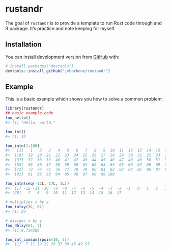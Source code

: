 
<!-- README.md is generated from README.Rmd. Please edit that file -->

# rustandr

<!-- badges: start -->

<!-- badges: end -->

The goal of `rustandr` is to provide a template to run Rust code through
and R package. It’s practice and note keeping for myself.

## Installation

You can install development version from
[GitHub](https://github.com/jmbarbone/rustandr) with:

``` r
# install.packages("devtools")
devtools::install_github("jmbarbone/rustandr")
```

## Example

This is a basic example which shows you how to solve a common problem:

``` r
library(rustandr)
## basic example code
foo_hello()
#> [1] "Hello, world."

foo_int()
#> [1] 42

foo_intn(1:100)
#>   [1]   1   2   3   4   5   6   7   8   9  10  11  12  13  14  15  16  17  18
#>  [19]  19  20  21  22  23  24  25  26  27  28  29  30  31  32  33  34  35  36
#>  [37]  37  38  39  40  41  42  43  44  45  46  47  48  49  50  51  52  53  54
#>  [55]  55  56  57  58  59  60  61  62  63  64  65  66  67  68  69  70  71  72
#>  [73]  73  74  75  76  77  78  79  80  81  82  83  84  85  86  87  88  89  90
#>  [91]  91  92  93  94  95  96  97  98  99 100

foo_intn(seq(-12L, 17L, 1L))
#>  [1] -12 -11 -10  -9  -8  -7  -6  -5  -4  -3  -2  -1   0   1   2   3   4   5   6
#> [20]   7   8   9  10  11  12  13  14  15  16  17

# multiplies x by y
foo_intxy(3L, 8L)
#> [1] 24

# divides x by y
foo_dblxy(61, 7)
#> [1] 8.714286

foo_int_cumsum(rpois(10, 5))
#>  [1]  7 11 19 22 29 37 39 45 49 57
```
